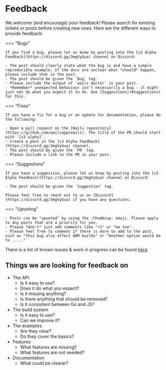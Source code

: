 # Feedback

We welcome (and encourage) your feedback! Please search for existing tickets or posts before creating new ones.
Here are the different ways to provide feedback:

=== "Bugs"

    If you find a bug, please let us know by posting into the [v3 Alpha Feedback](https://discord.gg/3mgVyGua) channel on Discord:

    - The post should clearly state what the bug is and have a simple reproducible example. If the docs are unclear what *should* happen, please include that in the post.
    - The post should be given the `Bug` tag.
    - Please include the output of `wails doctor` in your post.
    - *Remember* unexpected behaviour isn't necessarily a bug - it might just not do what you expect it to do. Use [Suggestions](#suggestions) for this.

=== "Fixes"

    If you have a fix for a bug or an update for documentation, please do the following:

    - Open a pull request on the [Wails repository](https://github.com/wailsapp/wails). The title of the PR should start with `[v3 alpha]`.
    - Create a post in the [v3 Alpha Feedback](https://discord.gg/3mgVyGua) channel.
    - The post should be given the `PR` tag.
    - Please include a link to the PR in your post.

=== "Suggestions"

    If you have a suggestion, please let us know by posting into the [v3 Alpha Feedback](https://discord.gg/3mgVyGua) channel on Discord:

    - The post should be given the `Suggestion` tag.

    Please feel free to reach out to us on [Discord](https://discord.gg/3mgVyGua) if you have any questions.

=== "Upvoting"

    - Posts can be "upvoted" by using the :thumbsup: emoji. Please apply to any posts that are a priority for you.
    - Please *don't* just add comments like "+1" or "me too".
    - Please feel free to comment if there is more to add to the post, such as "this bug also affect ARM builds" or "Another option would be to ....."

There is a list of known issues & work in progress can be found [here](https://github.com/orgs/wailsapp/projects/6). 

## Things we are looking for feedback on

- The API
  - Is it easy to use?
  - Does it do what you expect?
  - Is it missing anything?
  - Is there anything that should be removed?
  - Is it consistent between Go and JS?
- The build system
  - Is it easy to use?
  - Can we improve it?
- The examples
  - Are they clear?
  - Do they cover the basics?
- Features
  - What features are missing?
  - What features are not needed?
- Documentation
  - What could be clearer?
